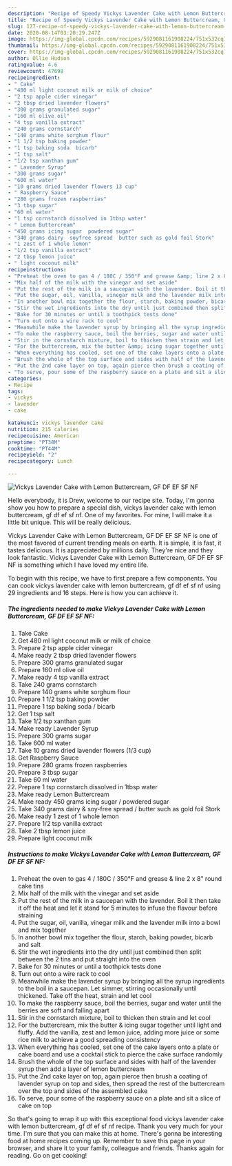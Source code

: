 ```yaml
---
description: "Recipe of Speedy Vickys Lavender Cake with Lemon Buttercream, GF DF EF SF NF"
title: "Recipe of Speedy Vickys Lavender Cake with Lemon Buttercream, GF DF EF SF NF"
slug: 177-recipe-of-speedy-vickys-lavender-cake-with-lemon-buttercream-gf-df-ef-sf-nf
date: 2020-08-14T03:20:29.247Z
image: https://img-global.cpcdn.com/recipes/5929081161908224/751x532cq70/vickys-lavender-cake-with-lemon-buttercream-gf-df-ef-sf-nf-recipe-main-photo.jpg
thumbnail: https://img-global.cpcdn.com/recipes/5929081161908224/751x532cq70/vickys-lavender-cake-with-lemon-buttercream-gf-df-ef-sf-nf-recipe-main-photo.jpg
cover: https://img-global.cpcdn.com/recipes/5929081161908224/751x532cq70/vickys-lavender-cake-with-lemon-buttercream-gf-df-ef-sf-nf-recipe-main-photo.jpg
author: Ollie Hudson
ratingvalue: 4.6
reviewcount: 47698
recipeingredient:
- " Cake"
- "480 ml light coconut milk or milk of choice"
- "2 tsp apple cider vinegar"
- "2 tbsp dried lavender flowers"
- "300 grams granulated sugar"
- "160 ml olive oil"
- "4 tsp vanilla extract"
- "240 grams cornstarch"
- "140 grams white sorghum flour"
- "1 1/2 tsp baking powder"
- "1 tsp baking soda  bicarb"
- "1 tsp salt"
- "1/2 tsp xanthan gum"
- " Lavender Syrup"
- "300 grams sugar"
- "600 ml water"
- "10 grams dried lavender flowers 13 cup"
- " Raspberry Sauce"
- "280 grams frozen raspberries"
- "3 tbsp sugar"
- "60 ml water"
- "1 tsp cornstarch dissolved in 1tbsp water"
- " Lemon Buttercream"
- "450 grams icing sugar  powdered sugar"
- "340 grams dairy  soyfree spread  butter such as gold foil Stork"
- "1 zest of 1 whole lemon"
- "1/2 tsp vanilla extract"
- "2 tbsp lemon juice"
- " light coconut milk"
recipeinstructions:
- "Preheat the oven to gas 4 / 180C / 350°F and grease &amp; line 2 x 8&#34; round cake tins"
- "Mix half of the milk with the vinegar and set aside"
- "Put the rest of the milk in a saucepan with the lavender. Boil it then take it off the heat and let it stand for 5 minutes to infuse the flavour before straining"
- "Put the sugar, oil, vanilla, vinegar milk and the lavender milk into a bowl and mix together"
- "In another bowl mix together the flour, starch, baking powder, bicarb and salt"
- "Stir the wet ingredients into the dry until just combined then split between the 2 tins and put straight into the oven"
- "Bake for 30 minutes or until a toothpick tests done"
- "Turn out onto a wire rack to cool"
- "Meanwhile make the lavender syrup by bringing all the syrup ingredients to the boil in a saucepan. Let simmer, stirring occasionally until thickened. Take off the heat, strain and let cool"
- "To make the raspberry sauce, boil the berries, sugar and water until the berries are soft and falling apart"
- "Stir in the cornstarch mixture, boil to thicken then strain and let cool"
- "For the buttercream, mix the butter &amp; icing sugar together until light and fluffy. Add the vanilla, zest and lemon juice, adding more juice or some rice milk to achieve a good spreading consistency"
- "When everything has cooled, set one of the cake layers onto a plate or cake board and use a cocktail stick to pierce the cake surface randomly"
- "Brush the whole of the top surface and sides with half of the lavender syrup then add a layer of lemon buttercream"
- "Put the 2nd cake layer on top, again pierce then brush a coating of lavender syrup on top and sides, then spread the rest of the buttercream over the top and sides of the assembled cake"
- "To serve, pour some of the raspberry sauce on a plate and sit a slice of cake on top"
categories:
- Recipe
tags:
- vickys
- lavender
- cake

katakunci: vickys lavender cake 
nutrition: 215 calories
recipecuisine: American
preptime: "PT38M"
cooktime: "PT44M"
recipeyield: "2"
recipecategory: Lunch

---
```



![Vickys Lavender Cake with Lemon Buttercream, GF DF EF SF NF](https://img-global.cpcdn.com/recipes/5929081161908224/751x532cq70/vickys-lavender-cake-with-lemon-buttercream-gf-df-ef-sf-nf-recipe-main-photo.jpg)

Hello everybody, it is Drew, welcome to our recipe site. Today, I'm gonna show you how to prepare a special dish, vickys lavender cake with lemon buttercream, gf df ef sf nf. One of my favorites. For mine, I will make it a little bit unique. This will be really delicious.



Vickys Lavender Cake with Lemon Buttercream, GF DF EF SF NF is one of the most favored of current trending meals on earth. It is simple, it is fast, it tastes delicious. It is appreciated by millions daily. They're nice and they look fantastic. Vickys Lavender Cake with Lemon Buttercream, GF DF EF SF NF is something which I have loved my entire life.


To begin with this recipe, we have to first prepare a few components. You can cook vickys lavender cake with lemon buttercream, gf df ef sf nf using 29 ingredients and 16 steps. Here is how you can achieve it.

<!--inarticleads1-->

##### The ingredients needed to make Vickys Lavender Cake with Lemon Buttercream, GF DF EF SF NF:

1. Take  Cake
1. Get 480 ml light coconut milk or milk of choice
1. Prepare 2 tsp apple cider vinegar
1. Make ready 2 tbsp dried lavender flowers
1. Prepare 300 grams granulated sugar
1. Prepare 160 ml olive oil
1. Make ready 4 tsp vanilla extract
1. Take 240 grams cornstarch
1. Prepare 140 grams white sorghum flour
1. Prepare 1 1/2 tsp baking powder
1. Prepare 1 tsp baking soda / bicarb
1. Get 1 tsp salt
1. Take 1/2 tsp xanthan gum
1. Make ready  Lavender Syrup
1. Prepare 300 grams sugar
1. Take 600 ml water
1. Take 10 grams dried lavender flowers (1/3 cup)
1. Get  Raspberry Sauce
1. Prepare 280 grams frozen raspberries
1. Prepare 3 tbsp sugar
1. Take 60 ml water
1. Prepare 1 tsp cornstarch dissolved in 1tbsp water
1. Make ready  Lemon Buttercream
1. Make ready 450 grams icing sugar / powdered sugar
1. Take 340 grams dairy &amp; soy-free spread / butter such as gold foil Stork
1. Make ready 1 zest of 1 whole lemon
1. Prepare 1/2 tsp vanilla extract
1. Take 2 tbsp lemon juice
1. Prepare  light coconut milk




<!--inarticleads2-->

##### Instructions to make Vickys Lavender Cake with Lemon Buttercream, GF DF EF SF NF:

1. Preheat the oven to gas 4 / 180C / 350°F and grease &amp; line 2 x 8&#34; round cake tins
1. Mix half of the milk with the vinegar and set aside
1. Put the rest of the milk in a saucepan with the lavender. Boil it then take it off the heat and let it stand for 5 minutes to infuse the flavour before straining
1. Put the sugar, oil, vanilla, vinegar milk and the lavender milk into a bowl and mix together
1. In another bowl mix together the flour, starch, baking powder, bicarb and salt
1. Stir the wet ingredients into the dry until just combined then split between the 2 tins and put straight into the oven
1. Bake for 30 minutes or until a toothpick tests done
1. Turn out onto a wire rack to cool
1. Meanwhile make the lavender syrup by bringing all the syrup ingredients to the boil in a saucepan. Let simmer, stirring occasionally until thickened. Take off the heat, strain and let cool
1. To make the raspberry sauce, boil the berries, sugar and water until the berries are soft and falling apart
1. Stir in the cornstarch mixture, boil to thicken then strain and let cool
1. For the buttercream, mix the butter &amp; icing sugar together until light and fluffy. Add the vanilla, zest and lemon juice, adding more juice or some rice milk to achieve a good spreading consistency
1. When everything has cooled, set one of the cake layers onto a plate or cake board and use a cocktail stick to pierce the cake surface randomly
1. Brush the whole of the top surface and sides with half of the lavender syrup then add a layer of lemon buttercream
1. Put the 2nd cake layer on top, again pierce then brush a coating of lavender syrup on top and sides, then spread the rest of the buttercream over the top and sides of the assembled cake
1. To serve, pour some of the raspberry sauce on a plate and sit a slice of cake on top




So that's going to wrap it up with this exceptional food vickys lavender cake with lemon buttercream, gf df ef sf nf recipe. Thank you very much for your time. I'm sure that you can make this at home. There's gonna be interesting food at home recipes coming up. Remember to save this page in your browser, and share it to your family, colleague and friends. Thanks again for reading. Go on get cooking!
